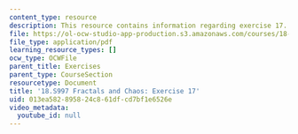 ```yaml
---
content_type: resource
description: This resource contains information regarding exercise 17.
file: https://ol-ocw-studio-app-production.s3.amazonaws.com/courses/18-s997-introduction-to-matlab-programming-fall-2011/013ea582895824c861dfcd7bf1e6526e_MIT18_S997F11_Exercise_17.pdf
file_type: application/pdf
learning_resource_types: []
ocw_type: OCWFile
parent_title: Exercises
parent_type: CourseSection
resourcetype: Document
title: '18.S997 Fractals and Chaos: Exercise 17'
uid: 013ea582-8958-24c8-61df-cd7bf1e6526e
video_metadata:
  youtube_id: null
---
```

